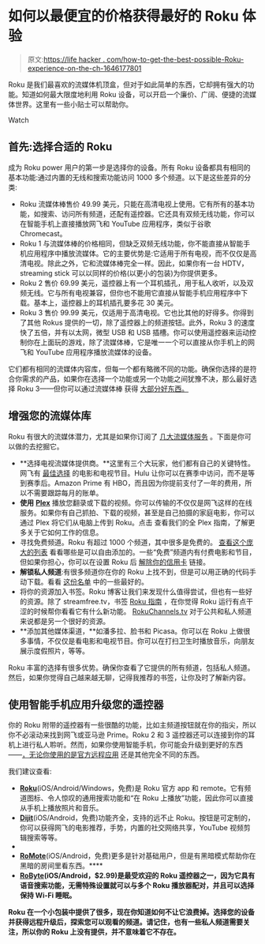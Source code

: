 # 如何以最便宜的价格获得最好的 Roku 体验

> 原文:[https://life hacker . com/how-to-get-the-best-possible-Roku-experience-on-the-ch-1646177801](https://lifehacker.com/how-to-get-the-best-possible-roku-experience-on-the-ch-1646177801)

Roku 是我们最喜欢的流媒体机顶盒，但对于如此简单的东西，它却拥有强大的功能。知道如何最大限度地利用 Roku 设备，可以开启一个廉价、广阔、便捷的流媒体世界。这里有一些小贴士可以帮助你。

Watch

## **首先:选择合适的 Roku**

成为 Roku power 用户的第一步是选择你的设备。所有 Roku 设备都具有相同的基本功能:通过内置的无线和搜索功能访问 1000 多个频道。以下是这些差异的分类:

*   Roku 流媒体棒售价 49.99 美元，只能在高清电视上使用。它有所有的基本功能，如搜索、访问所有频道，还配有遥控器。它还具有双频无线功能，你可以在智能手机上直接播放网飞和 YouTube 应用程序，类似于谷歌 Chromecast。
*   Roku 1 与流媒体棒的价格相同，但缺乏双频无线功能，你不能直接从智能手机应用程序中播放流媒体。它的主要优势是:它适用于所有电视，而不仅仅是高清电视。除此之外，它和流媒体棒完全一样。因此，如果你有一台 HDTV，streaming stick 可以以同样的价格(以更小的包装)为你提供更多。
*   Roku 2 售价 69.99 美元，遥控器上有一个耳机插孔，用于私人收听，以及双频无线。它与所有电视兼容，但你也不能用它直接从智能手机应用程序中下载。基本上，遥控器上的耳机插孔要多花 30 美元。
*   Roku 3 售价 99.99 美元，仅适用于高清电视。它也比其他的好得多。你得到了其他 Rokus 提供的一切，除了遥控器上的频道按钮。此外，Roku 3 的速度快了五倍，并有以太网，微型 USB 和 USB 插槽。你可以使用遥控器来运动控制你在上面玩的游戏，除了流媒体棒，它是唯一一个可以直接从你手机上的网飞和 YouTube 应用程序播放流媒体的设备。

它们都有相同的流媒体内容库，但每一个都有略微不同的功能。确保你选择的是符合你需求的产品，如果你在选择一个功能或另一个功能之间犹豫不决，那么最好选择 Roku 3——但你可以通过流媒体棒 获得 [大部分好东西。](https://gizmodo.com/roku-streaming-stick-review-a-50-wonder-and-your-tvs-1552979170)

## **增强您的流媒体库**

Roku 有很大的流媒体潜力，尤其是如果你订阅了 [几大流媒体服务](https://lifehacker.com/tv-streaming-head-to-head-netflix-vs-hulu-vs-amazon-pr-1536006625) 。下面是你可以做的去挖掘它。

*   **选择电视流媒体提供商。**这里有三个大玩家，他们都有自己的关键特性。网飞有 [最佳选择](http://lifehacker.com/best-service-for-web-video-netflix-5798200) 的电影和电视节目。Hulu 让你可以在赛季中访问，而不是等到赛季后。Amazon Prime 有 HBO，而且因为你提前支付了一年的费用，所以不需要跟踪每月的账单。
*   **使用** [**Plex**](https://plex.tv/) 播放您翻录或下载的视频。你可以传输的不仅仅是网飞这样的在线服务。如果你有自己抓拍、下载的视频，甚至是自己拍摄的家庭电影，你可以通过 Plex 将它们从电脑上传到 Roku。点击 查看我们的全 Plex 指南，了解更多关于它如何工作的信息。
*   寻找免费频道。Roku 有超过 1000 个频道，其中很多是免费的。 [查看这个庞大的列表](http://www.freerokuchannels.com/list-free-roku-channels/) 看看哪些是可以自由添加的。一些“免费”频道内有付费电影和节目，但如果你担心，你可以在设置 Roku 后 [解除你的信用卡](http://mkvxstream.blogspot.com/2014/02/free-roku-channels-really.html) 链接。
*   **解锁私人频道**:有很多频道你在你的 Roku 上找不到，但是可以用正确的代码手动下载。看看 [这份名单](http://lifehacker.com/the-best-private-roku-channels-and-how-to-install-them-1700519600) 中的一些最好的。
*   将你的资源加入书签。Roku 博客让我们来发现什么值得尝试，但也有一些好的资源。除了 streamfree.tv，书签 [Roku 指南](http://www.rokuguide.com/) ，在你觉得 Roku 运行有点干涩的时候帮你看看它有什么新功能。 [RokuChannels.tv](https://www.rokuchannels.tv/) 对于公共和私人频道来说都是另一个很好的资源。
*   **添加其他媒体渠道，**如潘多拉、脸书和 Picasa。你可以在 Roku 上做很多事情，不仅仅是看电影和电视节目。你可以在打扫卫生时播放音乐，向朋友展示度假照片，等等。

Roku 丰富的选择有很多优势。确保你查看了它提供的所有频道，包括私人频道。然后，如果你觉得自己越来越无聊，记得我推荐的书签，让你及时了解新内容。

## **使用智能手机应用升级您的遥控器**

你的 Roku 附带的遥控器有一些很酷的功能，比如主频道按钮就在你的指尖，所以你不必滚动来找到网飞或亚马逊 Prime。Roku 2 和 3 遥控器还可以连接到你的耳机上进行私人聆听。然而，如果你使用智能手机，你可能会升级到更好的东西——[，无论你使用的是官方远程应用](https://lifehacker.com/roku-brings-its-awesome-universal-search-to-android-and-1564303812) 还是其他完全不同的东西。

我们建议查看:

*   [**Roku**](https://play.google.com/store/apps/details?id=com.roku.remote&hl=en)(iOS/Android/Windows，免费)是 Roku 官方 app 和 remote。它有频道图标、令人惊叹的通用搜索功能和“在 Roku 上播放”功能，因此你可以直接从手机上播放照片和音乐。
*   [**Dijit**](https://itunes.apple.com/us/app/dijit-remote-free-tv-guide/id391065642?mt=8)(iOS/Android，免费)功能齐全，支持的远不止 Roku。按钮是可定制的，你可以获得网飞的电影推荐，手势，内置的社交网络共享，YouTube 视频剪辑搜索等等。
*   [](https://play.google.com/store/apps/details?id=com.savvybud.rokuremote&hl=en)
*   **[**RoMote**](https://play.google.com/store/apps/details?id=com.chriskonieczny.rokuremote.ui&hl=en)**(iOS/Android，免费)更多是针对基础用户，但是有黑暗模式帮助你在黑暗的房间里看东西。****
*   ****[**RoByte**](https://play.google.com/store/apps/details?id=com.byteapps.rokuremote&hl=en)**(iOS/Android，$2.99)是最受欢迎的 Roku 遥控器之一，因为它具有语音搜索功能，无需特殊设置就可以与多个 Roku 播放器配对，并且可以选择保持 Wi-Fi 睡眠。******

******Roku 在一个小包装中提供了很多，现在你知道如何不让它浪费掉。选择您的设备并获得远程升级后，探索您可以观看的频道。请记住，也有一些私人频道需要关注，所以你的 Roku 上没有提供，并不意味着它不存在。******